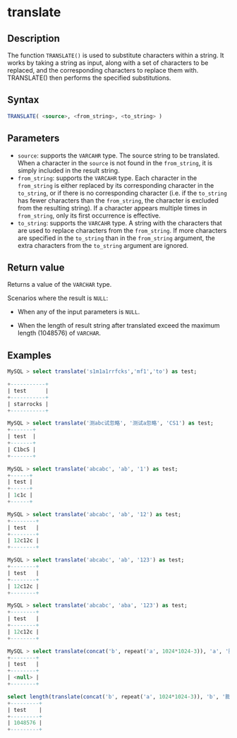 # translate

## Description

The function `TRANSLATE()` is used to substitute characters within a string. It works by taking a string as input, along with a set of characters to be replaced, and the corresponding characters to replace them with. TRANSLATE() then performs the specified substitutions.

## Syntax

```SQL
TRANSLATE( <source>, <from_string>, <to_string> )
```

## Parameters

- `source`: supports the `VARCAHR` type. The source string to be translated. When a character in the `source` is not found in the `from_string`, it is simply included in the result string.
- `from_string`: supports the `VARCAHR` type. Each character in the `from_string` is either replaced by its corresponding character in the `to_string`, or if there is no corresponding character (i.e. if the `to_string` has fewer characters than the `from_string`, the character is excluded from the resulting string). If  a character appears multiple times in `from_string`, only its first occurrence is effective.
- `to_string`: supports the `VARCAHR` type. A string with the characters that are used to replace characters from the `from_string`. If more characters are specified in the `to_string` than in the `from_string` argument, the extra characters from the `to_string` argument are ignored.

## Return value

Returns a value of the `VARCHAR` type.

Scenarios where the result is `NULL`:

- When any of the input parameters is `NULL`.

- When the length of result string after translated exceed the maximum length (1048576) of `VARCHAR`.

## Examples

```SQL
MySQL > select translate('s1m1a1rrfcks','mf1','to') as test;

+-----------+
| test      |
+-----------+
| starrocks |
+-----------+

MySQL > select translate('测abc试忽略', '测试a忽略', 'CS1') as test;
+-------+
| test  |
+-------+
| C1bcS |
+-------+

MySQL > select translate('abcabc', 'ab', '1') as test;
+------+
| test |
+------+
| 1c1c |
+------+

MySQL > select translate('abcabc', 'ab', '12') as test;
+--------+
| test   |
+--------+
| 12c12c |
+--------+

MySQL > select translate('abcabc', 'ab', '123') as test;
+--------+
| test   |
+--------+
| 12c12c |
+--------+

MySQL > select translate('abcabc', 'aba', '123') as test;
+--------+
| test   |
+--------+
| 12c12c |
+--------+

MySQL > select translate(concat('b', repeat('a', 1024*1024-3)), 'a', '膨') as test;
+--------+
| test   |
+--------+
| <null> |
+--------+

select length(translate(concat('b', repeat('a', 1024*1024-3)), 'b', '膨')) as test
+---------+
| test    |
+---------+
| 1048576 |
+---------+

```
